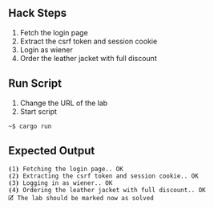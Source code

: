 ## Hack Steps

1. Fetch the login page
2. Extract the csrf token and session cookie
3. Login as wiener
4. Order the leather jacket with full discount

## Run Script

1. Change the URL of the lab
2. Start script

```
~$ cargo run
```

## Expected Output

```
⦗1⦘ Fetching the login page.. OK
⦗2⦘ Extracting the csrf token and session cookie.. OK
⦗3⦘ Logging in as wiener.. OK
⦗4⦘ Ordering the leather jacket with full discount.. OK
🗹 The lab should be marked now as solved
```
